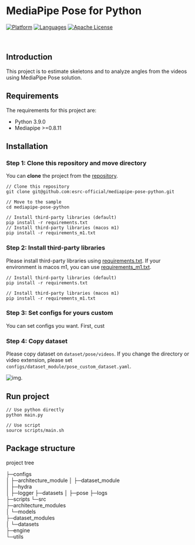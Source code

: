 # MediaPipe Pose for Python

[![Platform](https://img.shields.io/badge/platform-desktop-orange.svg)](https://github.com/esrc-official/mediapipe-pose-python)
[![Languages](https://img.shields.io/badge/language-python-orange.svg)](https://github.com/esrc-official/mediapipe-pose-python)
[![Apache License](https://img.shields.io/badge/license-Apache-brightgreen.svg)](https://github.com/esrc-official/mediapipe-pose-python/blob/master/LICENSE.md)

<br />

## Introduction
This project is to estimate skeletons and to analyze angles from the videos using MediaPipe Pose solution.

## Requirements
The requirements for this project are:
- Python 3.9.0
- Mediapipe >=0.8.11

## Installation

### Step 1: Clone this repository and move directory
You can **clone** the project from the [repository](https://github.com/esrc-official/mediapipe-pose-python).

```
// Clone this repository
git clone git@github.com:esrc-official/mediapipe-pose-python.git

// Move to the sample
cd mediapipe-pose-python

// Install third-party libraries (default)
pip install -r requirements.txt
// Install third-party libraries (macos m1)
pip install -r requirements_m1.txt
```

### Step 2: Install third-party libraries
Please install third-party libraries using [requirements.txt](https://github.com/esrc_official/mediapipe-pose-python/blob/master/requirements.txt).
If your environment is macos m1, you can use [requirements_m1.txt](https://github.com/esrc_official/mediapipe-pose-python/blob/master/requirements_m1.txt).

```
// Install third-party libraries (default)
pip install -r requirements.txt

// Install third-party libraries (macos m1)
pip install -r requirements_m1.txt
```

### Step 3: Set configs for yours custom
You can set configs you want.
First, cust

### Step 4: Copy dataset
Please copy dataset on `dataset/pose/videos`.
If you change the directory or video extension, please set `configs/dataset_module/pose_custom_dataset.yaml`.

![img](https://github.com/esrc_official/mediapipe-pose-python/blob/master/assets/dataset_directory.png).


## Run project
```
// Use python directly
python main.py

// Use script
source scripts/main.sh
```

## Package structure

project tree

├─configs  
│  ├─architecture_module
│  ├─dataset_module  
│  ├─hydra  
│  ├─logger
├─datasets
│  ├─pose
├─logs  
├─scripts
└─src  
    ├─architecture_modules  
    │  └─models  
    ├─dataset_modules  
    │  └─datasets  
    ├─engine  
    └─utils  